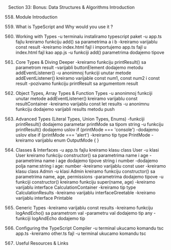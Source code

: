 Section 33: Bonus: Data Structures & Algorithms Introduction

558. Module Introduction

559. What is TypeScript and Why would you use it ?

560. Working with Types
-u terminalu instaliramo typescript paket
-u app.ts fajlu kreiramo funkciju add() sa parametrima a i b
-kreiramo varijablu const result
-kreiramo index.html fajl i importujemo app.ts fajl u index.html fajl kao app.js
-u funkciji add() parametrima dodajemo tipove

561. Core Types & Diving Deeper
-kreiramo funkciju printResult() sa parametrom result
-varijabli buttonElement dodajemo metodu addEventListener()
-u anonimnoj funkciji unutar metode addEventListener() kreiramo varijable const num1, const num2 i const result
-pozivamo funkciju printResult sa argumentom result

562. Object Types, Array Types & Function Types
-u anonimnoj funkciji unutar metode addEventListener() kreiramo varijablu const resultContainer
-kreiramo varijablu const let results
-u anonimnu funkciju dodajemo varijabli results metodu push

563. Advanced Types (Literal Types, Union Types, Enums)
-funkciji printResult() dodajemo parametar printMode sa tipom string
-u funkciju printResult() dodajemo uslov if (printMode === 'console')
-dodajemo uslov else if (printMode === 'alert')
-kreiramo tip type PrintMode
-kreiramo varijablu enum OutputMode { }

564. Classes & Interfaces
-u app.ts fajlu kreiramo klasu class User
-u klasi User kreiramo funkciju constructor() sa parametrima name i age
-parametrima name i age dodajemo tipove string i number
-dodajemo polja name:string i age: number
-kreiramo varijablu const user
-kreiramo klasu class Admin
-u klasi Admin kreiramo funkciju constructor() sa parametrima name, age, permissions
-parametrima dodajemo tipove
-u funkciji constructor() kreiramo funkciju super(name, age)
-kreiramo varijablu interface CalculationContainer
-kreiramo tip type CalculationResults
-kreiramo varijablu interfaceGreetable
-kreiramo varijablu interface Printable

565. Generic Types
-kreiramo varijablu const results
-kreiramo funkciju logAndEcho() sa parametrom val
-parametru val dodajemo tip any
-funkciji logAndEcho dodajemo tip <T>

566. Configuring the TypeScript Compiler
-u terminal ukucamo komandu tsc app.ts
-kreiramo other.ts fajl
-u terminal ukucamo komandu tsc

567. Useful Resources & Links
